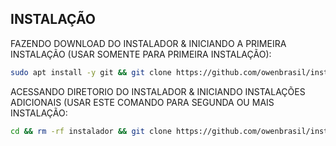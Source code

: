 ## INSTALAÇÃO 
FAZENDO DOWNLOAD DO INSTALADOR & INICIANDO A PRIMEIRA INSTALAÇÃO (USAR SOMENTE PARA PRIMEIRA INSTALAÇÃO):

```bash
sudo apt install -y git && git clone https://github.com/owenbrasil/install_whaticket_mysql.git ./instalador && sudo chmod -R 777 ./instalador && cd ./instalador && sudo ./install_primaria
```

ACESSANDO DIRETORIO DO INSTALADOR & INICIANDO INSTALAÇÕES ADICIONAIS (USAR ESTE COMANDO PARA SEGUNDA OU MAIS INSTALAÇÃO:
```bash
cd && rm -rf instalador && git clone https://github.com/owenbrasil/install_whaticket_mysql.git ./instalador && sudo chmod -R 777 ./instalador && cd ./instalador && sudo ./install_instancia
```
